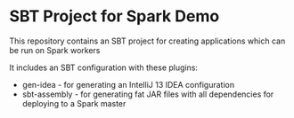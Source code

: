 # SBT Project for Spark Demo

This repository contains an SBT project for creating applications which can be run on Spark workers

It includes an SBT configuration with these plugins:

* gen-idea - for generating an IntelliJ 13 IDEA configuration
* sbt-assembly - for generating fat JAR files with all dependencies for deploying to a Spark master
